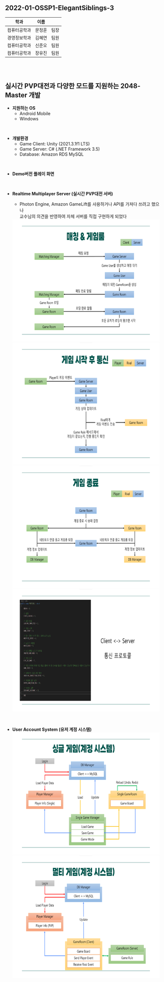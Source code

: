 ## 2022-01-OSSP1-ElegantSiblings-3

|학과|이름||
|------|---|---|
|컴퓨터공학과|문정훈|팀장|
|경영정보학과|김혜연|팀원|
|컴퓨터공학과|신준오|팀원|
|컴퓨터공학과|장유진|팀원|

<br><br>


## 실시간 PVP대전과 다양한 모드를 지원하는 2048-Master 개발

* **지원하는 OS**
  * Android Mobile
  * Windows
<br>

* **개발환경**
  * Game Client: Unity (2021.3.1f1 LTS)
  * Game Server: C# (.NET Framework 3.5)
  * Database: Amazon RDS MySQL  
<br>

* **Demo버전 플레이 화면**
<br>

* **Realtime Multiplayer Server (실시간 PVP대전 서버)**
  * Photon Engine, Amazon GameLift를 사용하거나 API를 가져다 쓰려고 했으나<br>
    교수님의 의견을 반영하여 자체 서버를 직접 구현하게 되었다
  
  <img src="https://github.com/CSID-DGU/2022-01-OSSP1-ElegantSiblings-3/blob/main/Image/Server_Logic1.png" width="711" height="400"/>
  <img src="https://github.com/CSID-DGU/2022-01-OSSP1-ElegantSiblings-3/blob/main/Image/Server_Logic2.png" width="711" height="400"/>
  <img src="https://github.com/CSID-DGU/2022-01-OSSP1-ElegantSiblings-3/blob/main/Image/Server_Logic3.png" width="711" height="400"/>
  <img src="https://github.com/CSID-DGU/2022-01-OSSP1-ElegantSiblings-3/blob/main/Image/Server_Logic4.png" width="711" height="400"/>
<br>

* **User Account System (유저 계정 시스템)**
  <img src="https://github.com/CSID-DGU/2022-01-OSSP1-ElegantSiblings-3/blob/main/Image/User_Account1.png" width="711" height="400"/>
  <img src="https://github.com/CSID-DGU/2022-01-OSSP1-ElegantSiblings-3/blob/main/Image/User_Account2.png" width="711" height="400"/>

<br>
